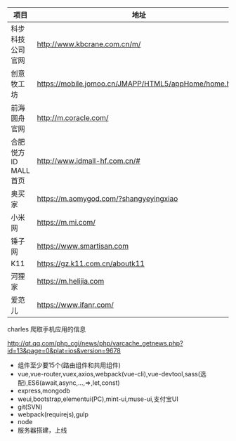 |项目|地址|
|-|-|
|科步科技公司官网|http://www.kbcrane.com.cn/m/|
|创意牧工坊|https://mobile.jomoo.cn/JMAPP/HTML5/appHome/home.html|
|前海圆舟官网|http://m.coracle.com/|
|合肥悦方ID MALL首页|http://www.idmall-hf.com.cn/#|
|奥买家|https://m.aomygod.com/?shangyeyingxiao|
|小米网|https://m.mi.com/|
|锤子网|https://www.smartisan.com|
|K11|https://gz.k11.com.cn/aboutk11|
|河狸家|https://m.helijia.com|
|爱范儿|https://www.ifanr.com/|

charles 爬取手机应用的信息

http://qt.qq.com/php_cgi/news/php/varcache_getnews.php?id=13&page=0&plat=ios&version=9678

- 组件至少要15个(路由组件和共用组件)
- vue,vue-router,vuex,axios,webpack(vue-cli),vue-devtool,sass(选配),ES6(await,async,...,=>,let,const)
- express,mongodb
- weui,bootstrap,elementui(PC),mint-ui,muse-ui,支付宝UI
- git(SVN)
- webpack(requirejs),gulp
- node
- 服务器搭建，上线